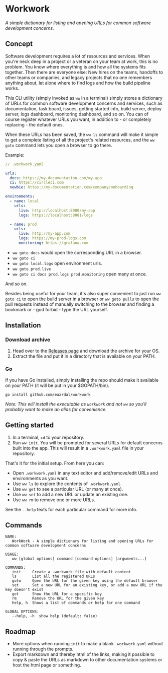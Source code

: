 # Workwork

_A simple dictionary for listing and opening URLs for common software development concerns._

## Concept

Software development requires a lot of resources and services. When you're neck deep in a project or a veteran on your team at work, this is no problem. You know where everything is and how all the systems fits together.
Then there are everyone else: New hires on the teams, handoffs to other teams or companies, and legacy projects that no one remembers anything about, let alone where to find logs and how the build pipeline works.

This CLI utility (simply invoked as `ww` in a terminal) simply stores a dictionary of URLs for common software development concerns and services, such as documentation, task board, issues, getting started info, build server, deploy server, logs dashboard, monitoring dashboard, and so on.
You can of course register whatever URLs you want, in addition to - or completely replacing - the default ones.

When these URLs has been saved, the `ww ls` command will make it simple to get a complete listing of all the project's related resources, and the `ww goto` command lets you open a browser to go there.

Example:
```yaml
// .workwork.yaml

urls:
  docs: https://my-documentation.com/my-app
  ci: https://circleci.com
  newbie: https://my-documentation.com/company/onboarding

environments:
  - name: local
    urls:
      live: http://localhost:8080/my-app
      logs: https://localhost:8081/logs

  - name: prod
    urls:
      live: http://my-app.com
      logs: https://my-prod-logs.com
      monitoring: https://grafana.com
```

- `ww goto docs` would open the corresponding URL in a browser.
- `ww goto ci`
- `ww goto local.logs` open environment urls.
- `ww goto prod.live`
- `ww goto ci docs prod.logs prod.monitoring` open many at once. 

And so on.

Besides being useful for your team, it's also super convenient to just run `ww goto ci` to open the build server in a browser or `ww goto pulls` to open the pull requests instead of manually switching to the browser and finding a bookmark or - god forbid - type the URL yourself.

## Installation

### Download archive

1. Head over to the [Releases page](https://github.com/eaardal/workwork/releases) and download the archive for your OS.
2. Extract the file and put it in a directory that is available on your PATH.

### Go

If you have Go installed, simply installing the repo should make it available on your PATH (it will be put in your $GOPATH/bin).
```
go install github.com/eaardal/workwork
```

_Note: This will install the executable as `workwork` and not `ww` so you'll probably want to make an alias for convenience._

## Getting started

1. In a terminal, `cd` to your repository.
2. Run `ww init`. You will be prompted for several URLs for default concerns built into the app. This will result in a `.workwork.yaml` file in your repository.

That's it for the initial setup. From here you can:

- Open `.workwork.yaml` in any text editor and add/remove/edit URLs and environments as you want.
- Use `ww ls` to explore the contents of `.workwork.yaml`.
- Use `ww get` to see a particular URL (or many at once).
- Use `ww set` to add a new URL or update an existing one.
- Use `ww rm` to remove one or more URLs.

See the `--help` texts for each particular command for more info.

## Commands

```
NAME:
   WorkWork - A simple dictionary for listing and opening URLs for common software development concerns

USAGE:
   ww [global options] command [command options] [arguments...]

COMMANDS:
   init     Create a .workwork file with default content
   ls       List all the registered URLs
   goto     Open the URL for the given key using the default browser
   set      Set a new URL for an existing key, or add a new URL if the key doesn't exist
   get      Show the URL for a specific key
   rm       Remove the URL for the given key
   help, h  Shows a list of commands or help for one command

GLOBAL OPTIONS:
   --help, -h  show help (default: false)
```

## Roadmap

- More options when running `init` to make a blank `.workwork.yaml` without running through the prompts.
- Export markdown and thereby html of the links, making it possible to copy & paste the URLs as markdown to other documentation systems or host the html page or something.